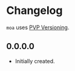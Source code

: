 # Changelog

`moa` uses [PVP Versioning][1].

## 0.0.0.0

* Initially created.

[1]: https://pvp.haskell.org
